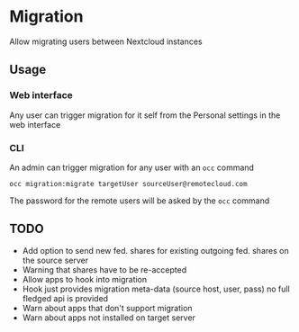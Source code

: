 # Migration

Allow migrating users between Nextcloud instances

## Usage

### Web interface

Any user can trigger migration for it self from the Personal settings in the web interface

### CLI

An admin can trigger migration for any user with an `occ` command

```
occ migration:migrate targetUser sourceUser@remotecloud.com
```

The password for the remote users will be asked by the `occ` command

## TODO

- Add option to send new fed. shares for existing outgoing fed. shares on the source server
 - Warning that shares have to be re-accepted
- Allow apps to hook into migration
 - Hook just provides migration meta-data (source host, user, pass) no full fledged api is provided
 - Warn about apps that don't support migration
 - Warn about apps not installed on target server
